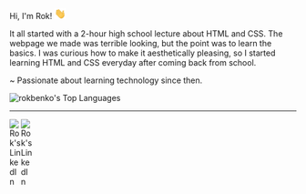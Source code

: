 Hi, I'm Rok! <img src = "./wave.gif" width="20" />

It all started with a 2-hour high school lecture about HTML and CSS. The webpage we made was terrible looking, but the point was to learn the basics. I was curious how to make it aesthetically pleasing, so I started learning HTML and CSS everyday after coming back from school.

~ Passionate about learning technology since then.

![rokbenko's Top Languages](https://github-readme-stats.vercel.app/api/top-langs/?username=rokbenko&theme=dark&show_icons=true&hide_border=true&layout=compact)

---

<a href="https://stackoverflow.com/users/10347145/rok-benko?tab=profile">
  <img align="left" alt="Rok's LinkedIn" width="20px" src="https://simpleicons.now.sh/stackoverflow/495f7e" />
</a>

<a href="https://www.linkedin.com/in/rokbenko/">
  <img align="left" alt="Rok's LinkedIn" width="20px" src="https://simpleicons.now.sh/linkedin/495f7e" />
</a>
